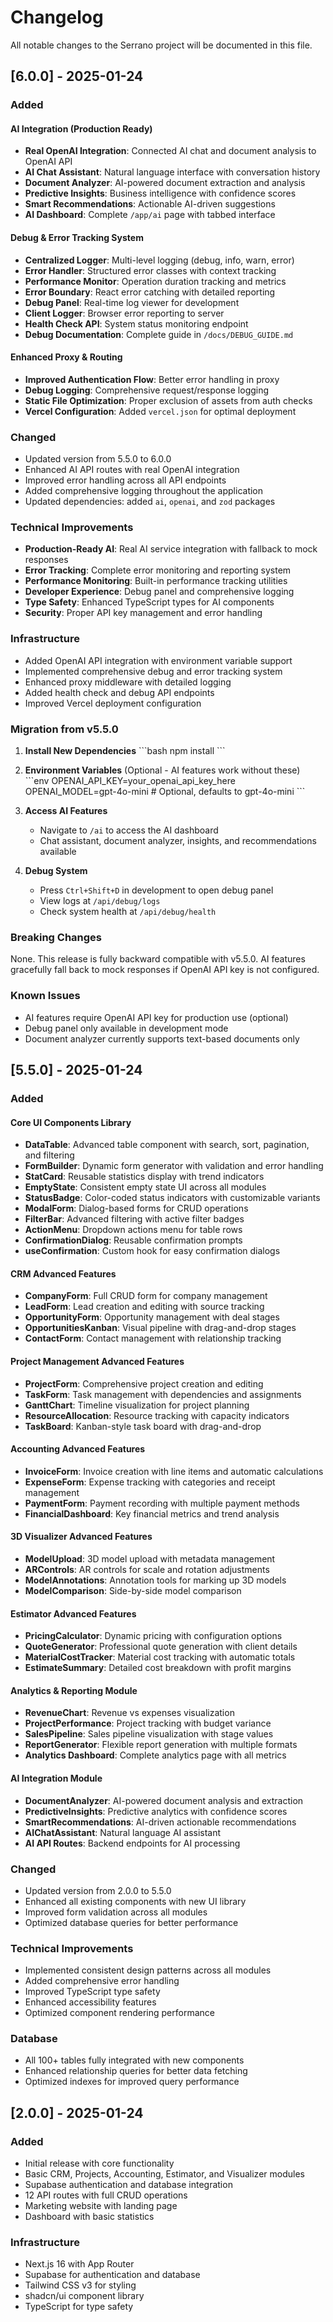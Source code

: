 # Changelog

All notable changes to the Serrano project will be documented in this file.

## [6.0.0] - 2025-01-24

### Added

#### AI Integration (Production Ready)
- **Real OpenAI Integration**: Connected AI chat and document analysis to OpenAI API
- **AI Chat Assistant**: Natural language interface with conversation history
- **Document Analyzer**: AI-powered document extraction and analysis
- **Predictive Insights**: Business intelligence with confidence scores
- **Smart Recommendations**: Actionable AI-driven suggestions
- **AI Dashboard**: Complete `/app/ai` page with tabbed interface

#### Debug & Error Tracking System
- **Centralized Logger**: Multi-level logging (debug, info, warn, error)
- **Error Handler**: Structured error classes with context tracking
- **Performance Monitor**: Operation duration tracking and metrics
- **Error Boundary**: React error catching with detailed reporting
- **Debug Panel**: Real-time log viewer for development
- **Client Logger**: Browser error reporting to server
- **Health Check API**: System status monitoring endpoint
- **Debug Documentation**: Complete guide in `/docs/DEBUG_GUIDE.md`

#### Enhanced Proxy & Routing
- **Improved Authentication Flow**: Better error handling in proxy
- **Debug Logging**: Comprehensive request/response logging
- **Static File Optimization**: Proper exclusion of assets from auth checks
- **Vercel Configuration**: Added `vercel.json` for optimal deployment

### Changed
- Updated version from 5.5.0 to 6.0.0
- Enhanced AI API routes with real OpenAI integration
- Improved error handling across all API endpoints
- Added comprehensive logging throughout the application
- Updated dependencies: added `ai`, `openai`, and `zod` packages

### Technical Improvements
- **Production-Ready AI**: Real AI service integration with fallback to mock responses
- **Error Tracking**: Complete error monitoring and reporting system
- **Performance Monitoring**: Built-in performance tracking utilities
- **Developer Experience**: Debug panel and comprehensive logging
- **Type Safety**: Enhanced TypeScript types for AI components
- **Security**: Proper API key management and error handling

### Infrastructure
- Added OpenAI API integration with environment variable support
- Implemented comprehensive debug and error tracking system
- Enhanced proxy middleware with detailed logging
- Added health check and debug API endpoints
- Improved Vercel deployment configuration

### Migration from v5.5.0

1. **Install New Dependencies**
   \`\`\`bash
   npm install
   \`\`\`

2. **Environment Variables** (Optional - AI features work without these)
   \`\`\`env
   OPENAI_API_KEY=your_openai_api_key_here
   OPENAI_MODEL=gpt-4o-mini  # Optional, defaults to gpt-4o-mini
   \`\`\`

3. **Access AI Features**
   - Navigate to `/ai` to access the AI dashboard
   - Chat assistant, document analyzer, insights, and recommendations available

4. **Debug System**
   - Press `Ctrl+Shift+D` in development to open debug panel
   - View logs at `/api/debug/logs`
   - Check system health at `/api/debug/health`

### Breaking Changes

None. This release is fully backward compatible with v5.5.0. AI features gracefully fall back to mock responses if OpenAI API key is not configured.

### Known Issues

- AI features require OpenAI API key for production use (optional)
- Debug panel only available in development mode
- Document analyzer currently supports text-based documents only

## [5.5.0] - 2025-01-24

### Added

#### Core UI Components Library
- **DataTable**: Advanced table component with search, sort, pagination, and filtering
- **FormBuilder**: Dynamic form generator with validation and error handling
- **StatCard**: Reusable statistics display with trend indicators
- **EmptyState**: Consistent empty state UI across all modules
- **StatusBadge**: Color-coded status indicators with customizable variants
- **ModalForm**: Dialog-based forms for CRUD operations
- **FilterBar**: Advanced filtering with active filter badges
- **ActionMenu**: Dropdown actions menu for table rows
- **ConfirmationDialog**: Reusable confirmation prompts
- **useConfirmation**: Custom hook for easy confirmation dialogs

#### CRM Advanced Features
- **CompanyForm**: Full CRUD form for company management
- **LeadForm**: Lead creation and editing with source tracking
- **OpportunityForm**: Opportunity management with deal stages
- **OpportunitiesKanban**: Visual pipeline with drag-and-drop stages
- **ContactForm**: Contact management with relationship tracking

#### Project Management Advanced Features
- **ProjectForm**: Comprehensive project creation and editing
- **TaskForm**: Task management with dependencies and assignments
- **GanttChart**: Timeline visualization for project planning
- **ResourceAllocation**: Resource tracking with capacity indicators
- **TaskBoard**: Kanban-style task board with drag-and-drop

#### Accounting Advanced Features
- **InvoiceForm**: Invoice creation with line items and automatic calculations
- **ExpenseForm**: Expense tracking with categories and receipt management
- **PaymentForm**: Payment recording with multiple payment methods
- **FinancialDashboard**: Key financial metrics and trend analysis

#### 3D Visualizer Advanced Features
- **ModelUpload**: 3D model upload with metadata management
- **ARControls**: AR controls for scale and rotation adjustments
- **ModelAnnotations**: Annotation tools for marking up 3D models
- **ModelComparison**: Side-by-side model comparison

#### Estimator Advanced Features
- **PricingCalculator**: Dynamic pricing with configuration options
- **QuoteGenerator**: Professional quote generation with client details
- **MaterialCostTracker**: Material cost tracking with automatic totals
- **EstimateSummary**: Detailed cost breakdown with profit margins

#### Analytics & Reporting Module
- **RevenueChart**: Revenue vs expenses visualization
- **ProjectPerformance**: Project tracking with budget variance
- **SalesPipeline**: Sales pipeline visualization with stage values
- **ReportGenerator**: Flexible report generation with multiple formats
- **Analytics Dashboard**: Complete analytics page with all metrics

#### AI Integration Module
- **DocumentAnalyzer**: AI-powered document analysis and extraction
- **PredictiveInsights**: Predictive analytics with confidence scores
- **SmartRecommendations**: AI-driven actionable recommendations
- **AIChatAssistant**: Natural language AI assistant
- **AI API Routes**: Backend endpoints for AI processing

### Changed
- Updated version from 2.0.0 to 5.5.0
- Enhanced all existing components with new UI library
- Improved form validation across all modules
- Optimized database queries for better performance

### Technical Improvements
- Implemented consistent design patterns across all modules
- Added comprehensive error handling
- Improved TypeScript type safety
- Enhanced accessibility features
- Optimized component rendering performance

### Database
- All 100+ tables fully integrated with new components
- Enhanced relationship queries for better data fetching
- Optimized indexes for improved query performance

## [2.0.0] - 2025-01-24

### Added
- Initial release with core functionality
- Basic CRM, Projects, Accounting, Estimator, and Visualizer modules
- Supabase authentication and database integration
- 12 API routes with full CRUD operations
- Marketing website with landing page
- Dashboard with basic statistics

### Infrastructure
- Next.js 16 with App Router
- Supabase for authentication and database
- Tailwind CSS v3 for styling
- shadcn/ui component library
- TypeScript for type safety
